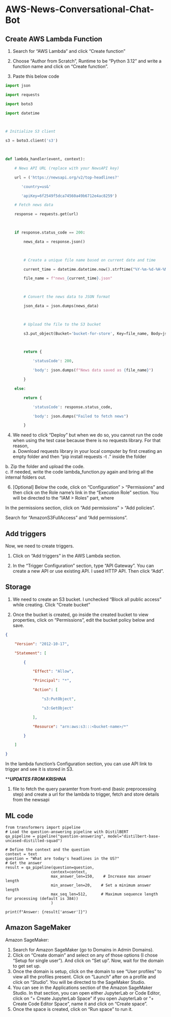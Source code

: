 # AWS-News-Conversational-Chat-Bot

## Create AWS Lambda Function 

1. Search for “AWS Lambda” and click “Create function” 

2. Choose “Author from Scratch”, Runtime to be “Python 3.12” and write a function name and click on “Create function”. 

3. Paste this below code 
```python
import json 

import requests 

import boto3 

import datetime 

 

# Initialize S3 client 

s3 = boto3.client('s3') 

 

def lambda_handler(event, context): 

    # News API URL (replace with your NewsAPI key) 

    url = ('https://newsapi.org/v2/top-headlines?' 

       'country=us&' 

       'apiKey=6f2549f5dca74560a49b6712e4ac8259') 

    # Fetch news data 

    response = requests.get(url) 

     

    if response.status_code == 200: 

        news_data = response.json() 

         

        # Create a unique file name based on current date and time 

        current_time = datetime.datetime.now().strftime("%Y-%m-%d-%H-%M-%S") 

        file_name = f"news_{current_time}.json" 

         

        # Convert the news data to JSON format 

        json_data = json.dumps(news_data) 

         

        # Upload the file to the S3 bucket 

        s3.put_object(Bucket='bucket-for-store', Key=file_name, Body=json_data) 

         

        return { 

            'statusCode': 200, 

            'body': json.dumps(f"News data saved as {file_name}") 

        } 

    else: 

        return { 

            'statusCode': response.status_code, 

            'body': json.dumps("Failed to fetch news") 

        } 
```
4. We need to click “Deploy” but when we do so, you cannot run the code when using the test case because there is no requests library. For that reason,  
a. Download requests library in your local computer by first creating an empty folder and then “pip install requests -t .” inside the folder

b. Zip the folder and upload the code.  
c. If needed, write the code lambda_function.py again and bring all the internal folders out. 

6. [Optional] Below the code, click on “Configuration” > “Permissions” and then click on the Role name’s link in the “Execution Role” section. You will be directed to the “IAM > Roles” part, where  

In the permissions section, click on “Add permissions” > “Add policies”. 

Search for “AmazonS3FullAccess” and “Add permissions”. 

## Add triggers 

Now, we need to create triggers.  

1. Click on “Add triggers” in the AWS Lambda section. 

2. In the “Trigger Configuration” section, type “API Gateway”. You can create a new API or use existing API. I used HTTP API. Then click “Add”. 

## Storage  

1. We need to create an S3 bucket. I unchecked “Block all public access” while creating. Click “Create bucket” 

2. Once the bucket is created, go inside the created bucket to view properties, click on “Permissions”, edit the bucket policy below and save. 

```json
{ 

    "Version": "2012-10-17", 

    "Statement": [ 

        { 

            "Effect": "Allow", 

            "Principal": "*", 

            "Action": [ 

                "s3:PutObject", 

                "s3:GetObject" 

            ], 

            "Resource": "arn:aws:s3:::<bucket-name>/*" 

        } 

    ]

} 
```
In the lambda function’s Configuration section, you can use API link to trigger and see it is stored in S3. 




*****UPDATES FROM KRISHNA***

1. file to fetch the query paramter from front-end (basic preprocessing step) and create a url for the lambda to trigger, fetch and store details from the newsapi


## ML code
```
from transformers import pipeline  
# Load the question-answering pipeline with DistilBERT  
qa_pipeline = pipeline("question-answering", model="distilbert-base-uncased-distilled-squad")  

# Define the context and the question  
context = text  
question = "What are today's headlines in the US?"  
# Get the answer  
result = qa_pipeline(question=question,   
                    context=context,       
                    max_answer_len=150,    # Increase max answer length  
                    min_answer_len=20,    # Set a minimum answer length  
                    max_seq_len=512,      # Maximum sequence length for processing (default is 384))  
                    )  

print(f"Answer: {result['answer']}") 
```

## Amazon SageMaker 
Amazon SageMaker: 
1. Search for Amazon SageMaker (go to Domains in Admin Domains).
2. Click on “Create domain” and select on any of those options (I chose “Setup for single user”). And click on “Set up”. Now, wait for the domain to get set up. 
3. Once the domain is setup, click on the domain to see “User profiles” to view all the profiles present. Click on “Launch” after on a profile and click on “Studio”. You will be directed to the SageMaker Studio. 
4. You can see in the Applications section of the Amazon SageMaker Studio. In that section, you can open either JupyterLab or Code Editor, click on “+ Create JupyterLab Space” if you open JupyterLab or “+ Create Code Editor Space”, name it and click on “Create space”. 
5. Once the space is created, click on “Run space” to run it. 
